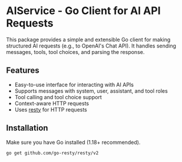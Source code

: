# AIService - Go Client for AI API Requests

This package provides a simple and extensible Go client for making structured AI requests (e.g., to OpenAI's Chat API). It handles sending messages, tools, tool choices, and parsing the response.

## Features

- Easy-to-use interface for interacting with AI APIs
- Supports messages with system, user, assistant, and tool roles
- Tool calling and tool choice support
- Context-aware HTTP requests
- Uses [resty](https://github.com/go-resty/resty) for HTTP requests

## Installation

Make sure you have Go installed (1.18+ recommended).

```bash
go get github.com/go-resty/resty/v2
```
